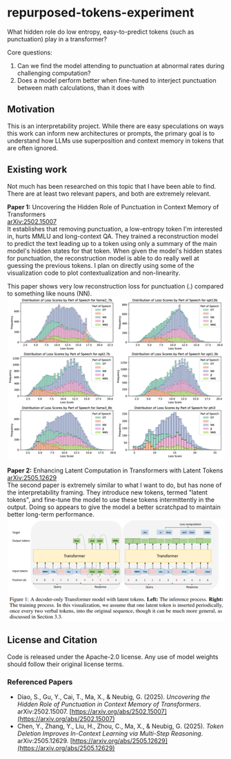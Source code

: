 # repurposed-tokens-experiment
What hidden role do low entropy, easy-to-predict tokens (such as punctuation) play in a transformer?

Core questions:
1) Can we find the model attending to punctuation at abnormal rates during challenging computation?
2) Does a model perform better when fine-tuned to interject punctuation between math calculations, than it does with 


## Motivation
This is an interpretability project.  While there are easy speculations on ways this work can inform new architectures or prompts, the primary goal is to understand how LLMs use superposition and context memory in tokens that are often ignored.


## Existing work
Not much has been researched on this topic that I have been able to find.  There are at least two relevant papers, and both are extremely relevant.

**Paper 1:** Uncovering the Hidden Role of Punctuation in Context Memory of Transformers  
[arXiv:2502.15007](https://arxiv.org/abs/2502.15007)  
It establishes that removing punctuation, a low-entropy token I'm interested in, hurts MMLU and long-context QA.  They trained a reconstruction model to predict the text leading up to a token using only a summary of the main model's hidden states for that token.  When given the model's hidden states for punctuation, the reconstruction model is able to do really well at guessing the previous tokens.  I plan on directly using some of the visualization code to plot contextualization and non-linearity.

This paper shows very low reconstruction loss for punctuation (.) compared to something like nouns (NN).  
![Contextualization score distribution for different parts of speech](retentive_tokens.png)

**Paper 2:** Enhancing Latent Computation in Transformers with Latent Tokens  
[arXiv:2505.12629](https://arxiv.org/abs/2505.12629)  
The second paper is extremely similar to what I want to do, but has none of the interpretability framing.  They introduce new tokens, termed "latent tokens", and fine-tune the model to use these tokens intermittently in the output.  Doing so appears to give the model a better scratchpad to maintain better long-term performance.  
![A decoder-only Transformer model with latent tokens](latent_tokens.png)


## License and Citation
Code is released under the Apache-2.0 license. Any use of model weights should follow their original license terms.

### Referenced Papers
- Diao, S., Gu, Y., Cai, T., Ma, X., & Neubig, G. (2025). *Uncovering the Hidden Role of Punctuation in Context Memory of Transformers*. arXiv:2502.15007. [https://arxiv.org/abs/2502.15007](https://arxiv.org/abs/2502.15007)
- Chen, Y., Zhang, Y., Liu, H., Zhou, C., Ma, X., & Neubig, G. (2025). *Token Deletion Improves In-Context Learning via Multi-Step Reasoning*. arXiv:2505.12629. [https://arxiv.org/abs/2505.12629](https://arxiv.org/abs/2505.12629)
